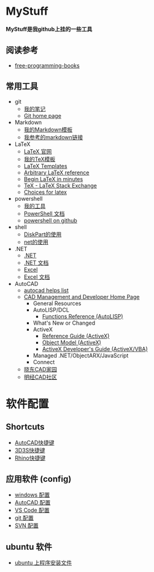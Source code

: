 <!-- Makedown Template -->
<!-- 模板文件 2019.10.10 -->
# MyStuff
**MyStuff是我github上挂的一些工具**
## 阅读参考
- [free-programming-books](https://ebookfoundation.github.io/free-programming-books/free-programming-books.html "很全的语言链接")
## 常用工具
- git
  - [我的笔记](my_git.md)
  - [Git home page](https://git-scm.com/)
- Markdown
  - [我的Markdown模板](Template/MyMarkdownTemp.md "模板文件链接")
  - [我参考的markdown链接](https://www.runoob.com/markdown/md-tutorial.html)
- LaTeX
  - [LaTeX 官网](https://www.latex-project.org/)
  - [我的TeX模板](Template/CalTemp.tex "模板文件链接")
  - [LaTeX Templates](http://www.latextemplates.com/)
  - [Arbitrary LaTeX reference](http://latex.knobs-dials.com/)
  - [Begin LaTeX in minutes](https://github.com/luong-komorebi/Begin-Latex-in-minutes)
  - [TeX - LaTeX Stack Exchange](https://tex.stackexchange.com/)
  - [Choices for latex](https://tex.meta.stackexchange.com/questions/1564/tex-community-polls/1567#1567)
- powershell
  - [我的工具](PowershellFile.ps1)
  - [PowerShell 文档](https://docs.microsoft.com/zh-cn/powershell/)
  - [powershell on github](https://github.com/PowerShell)
- shell
  - [DiskPart的使用](DiskPart.md)
  - [net的使用](Net.md)
- .NET
  - [.NET](https://dotnet.microsoft.com/)
  - [.NET 文档](https://docs.microsoft.com/zh-cn/dotnet/)
  - [Excel](https://developer.microsoft.com/zh-CN/excel/)
  - [Excel 文档](https://developer.microsoft.com/zh-CN/excel/docs)
- AutoCAD
  - [autocad helps list](https://knowledge.autodesk.com/support/autocad/troubleshooting/caas/sfdcarticles/sfdcarticles/Where-to-find-the-online-help-for-Autodesk-AutoCAD.html)
  - [CAD Management and Developer Home Page](http://help.autodesk.com/view/ACD/2016/ENU/files/homepage_dev.htm)
    - General Resources
    - AutoLISP/DCL
      - [Functions Reference (AutoLISP)](http://help.autodesk.com/view/ACD/2016/ENU/?guid=GUID-4CEE5072-8817-4920-8A2D-7060F5E16547)
    - What's New or Changed
    - ActiveX
      - [Reference Guide (ActiveX)](http://help.autodesk.com/view/ACD/2016/ENU/?guid=GUID-5D302758-ED3F-4062-A254-FB57BAB01C44)
      - [Object Model (ActiveX)](http://help.autodesk.com/view/ACD/2016/ENU/?guid=GUID-A809CD71-4655-44E2-B674-1FE200B9FE30)
      - [ActiveX Developer's Guide (ActiveX/VBA)](http://help.autodesk.com/view/ACD/2016/ENU/?guid=GUID-36BF58F3-537D-4B59-BEFE-2D0FEF5A4443)
    - Managed .NET/ObjectARX/JavaScript
    - Connect
  - [晓东CAD家园](http://www.xdcad.net/)
  - [明经CAD社区](http://www.mjtd.com/)

# 软件配置
## Shortcuts
- [AutoCAD快捷键](ShortCuts/ShortCuts_AutoCAD.lsp)
- [3D3S快捷键](ShortCuts/ShortCuts_3D3S.lsp)
- [Rhino快捷键](ShortCuts/ShortCuts_Rhino.txt)
  
## 应用软件 **(config)**
- [windows 配置](config/set_windows.md)
- [AutoCAD 配置](config/set_CAD.md)
- [VS Code 配置](config/set_VS_Code.md)
- [git 配置](config/set_git.md)
- [SVN 配置](config/set_svn.md)

## ubuntu 软件
- [ubuntu 上程序安装文件](vimFile.txt)



